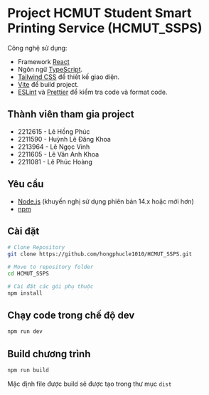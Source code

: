 # Project HCMUT Student Smart Printing Service (HCMUT_SSPS)

Công nghệ sử dụng:
- Framework [React](https://reactjs.org/) 
- Ngôn ngữ [TypeScript](https://www.typescriptlang.org/).
- [Tailwind CSS](https://tailwindcss.com/) để thiết kế giao diện.
- [Vite](https://vitejs.dev/) để build project.
- [ESLint](https://eslint.org/) và [Prettier](https://prettier.io/) để kiểm tra code và format code.


## Thành viên tham gia project

- 2212615 - Lê Hồng Phúc
- 2211590 - Huỳnh Lê Đăng Khoa
- 2213964 - Lê Ngọc Vinh
- 2211605 - Lê Văn Anh Khoa
- 2211081 - Lê Phúc Hoàng

## Yêu cầu
- [Node.js](https://nodejs.org/) (khuyến nghị sử dụng phiên bản 14.x hoặc mới hơn)
- [npm](https://www.npmjs.com/)

## Cài đặt

```bash
# Clone Repository
git clone https://github.com/hongphucle1010/HCMUT_SSPS.git

# Move to repository folder
cd HCMUT_SSPS

# Cài đặt các gói phụ thuộc
npm install
```

## Chạy code trong chế độ dev
```bash
npm run dev
```

## Build chương trình
```bash
npm run build
```
Mặc định file được build sẽ được tạo trong thư mục `dist`
